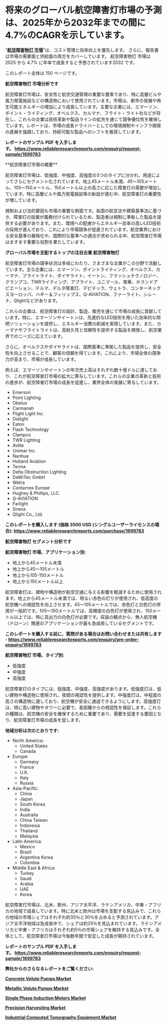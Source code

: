<p><h1>将来のグローバル航空障害灯市場の予測は、2025年から2032年までの間に4.7%のCAGRを示しています。</h1></p><p>&ldquo;<strong><a href="https://www.reliableresearchreports.com/aviation-obstruction-lights-r1699783?utm_campaign=107&utm_medium=9&utm_source=Github&utm_content=ia&utm_term=17022025&utm_id=aviation-obstruction-lights">航空障害物灯 市場</a></strong>&rdquo;は、コスト管理と効率向上を優先します。 さらに、報告書は市場の需要面と供給面の両方をカバーしています。 航空障害物灯 市場は 2025 から 4.7% に年率で成長すると予想されています2032 です。</p>
<p>このレポート全体は 150 ページです。</p>
<p><strong>航空障害物灯 市場分析です</strong></p>
<p><p>航空障害灯市場は、安全性と航空交通管理の重要な要素であり、特に高層ビルや風力発電施設などの構造物において使用されています。市場は、都市の発展や再生可能エネルギーの増加により成長しています。主要な企業には、エマーソン、ポイント・ライティング、オベルクス、カルマナ、フライト・ライト社などが存在し、これらの企業は技術革新や製品ラインの拡充を通じて競争優位性を確保しています。レポートは、市場の成長ドライバーとしての環境規制やインフラ開発の進展を強調しており、持続可能な製品へのシフトを推奨しています。</p></p>
<p><strong>レポートのサンプル PDF を入手します。&nbsp;<a href="https://www.reliableresearchreports.com/enquiry/request-sample/1699783?utm_campaign=107&utm_medium=9&utm_source=Github&utm_content=ia&utm_term=17022025&utm_id=aviation-obstruction-lights">https://www.reliableresearchreports.com/enquiry/request-sample/1699783</a></strong></p>
<p><p>**航空障害灯市場の概要**</p><p>航空障害灯市場は、低強度、中強度、高強度の3つのタイプに分かれ、用途によってさらにセグメント化されています。地上45メートル未満、45～105メートル、105～150メートル、150メートル以上の高さに応じた障害灯の需要が増加しています。特に高層ビルや風力発電施設等の新設が進む中、航空障害灯の重要性が増しています。</p><p>規制および法的要因も市場の重要な側面です。各国の航空法や建築基準法に基づき、障害灯の設置が義務付けられているため、製造者は規制に準拠した製品を提供する必要があります。また、環境への配慮からエネルギー効率の高いLED技術の採用が進んでおり、これにより市場競争が促進されています。航空業界における安全基準の厳格化や、国際的な基準への適合が求められる中、航空障害灯市場はますます重要な役割を果たしています。</p></p>
<p><strong>グローバル市場を支配するトップの注目企業 航空障害物灯</strong></p>
<p><p>航空障害灯市場の競争状況は多岐にわたり、さまざまな企業がこの分野で活動しています。主な企業には、エマーソン、ポイントライティング、オベルクス、カーマナ、フライトライト、ダイヤライト、イートン、フラッシュテクノロジー、クランプコ、TWRライティング、アブライト、ユニマール、南華、ホランドアビエーション、テルマ、デルタ障害灯、デビテック、ウェトラ、コンターネックスヨーロッパ、ハギー＆フィリップス、Q-AVIATION、ファーライト、シレーナ、Qlightなどがあります。</p><p>これらの企業は、航空障害灯の設計、製造、販売を通じて市場の成長に貢献しています。特に、エマーソンやイートンは、先進的なLED技術を用いた効率的な照明ソリューションを提供し、エネルギー消費の削減を実現しています。また、カーマナやフライトライトは、高耐久性と信頼性を提供する製品を開発し、航空業界でのニーズに応えています。</p><p>さらに、オベルクスやダイヤライトは、国際基準に準拠した製品を提供し、安全性を向上させることで、顧客の信頼を得ています。これにより、市場全体の競争力が高まり、市場が成長しています。</p><p>例えば、エマーソンやイートンの年次売上高はそれぞれ数十億ドルに達しており、これが航空障害灯市場の拡大に寄与しています。これらの企業の革新と技術の進歩が、航空障害灯市場の成長を促進し、業界全体の発展に寄与しています。</p></p>
<p><ul><li>Emerson</li><li>Point Lighting</li><li>Obelux</li><li>Carmanah</li><li>Flight Light Inc.</li><li>Dialight</li><li>Eaton</li><li>Flash Technology</li><li>Clampco</li><li>TWR Lighting</li><li>Avlite</li><li>Unimar Inc.</li><li>Nanhua</li><li>Holland Aviation</li><li>Terma</li><li>Delta Obstruction Lighting</li><li>DeWiTec GmbH</li><li>Wetra</li><li>Contarnex Europe</li><li>Hughey & Phillips, LLC.</li><li>Q-AVIATION</li><li>Farlight</li><li>Sirena</li><li>Qlight Co., Ltd.</li></ul></p>
<p><strong>このレポートを購入します (価格 3500 USD (シングルユーザーライセンスの場合):&nbsp;<a href="https://www.reliableresearchreports.com/purchase/1699783?utm_campaign=107&utm_medium=9&utm_source=Github&utm_content=ia&utm_term=17022025&utm_id=aviation-obstruction-lights">https://www.reliableresearchreports.com/purchase/1699783</a></strong></p>
<p><strong>航空障害物灯 セグメント分析です</strong></p>
<p><strong>航空障害物灯 市場、アプリケーション別:</strong></p>
<p><ul><li>地上から45メートル未満</li><li>地上から45〜105メートル</li><li>地上から105-150メートル</li><li>地上から150メートル以上</li></ul></p>
<p><p>航空障害灯は、建物や構造物が航空交通に与える影響を軽減するために使用されます。地上から45メートル未満では、明るい赤色の灯りが使用され、低高度の航空機への視認性を向上させます。45〜105メートルでは、赤色灯と白色灯の併用が一般的です。105〜150メートルでは、高輝度の白色灯が使用され、150メートル以上では、特に高出力の白色灯が必要です。収益の観点から、無人航空機（ドローン）関連のアプリケーションが最も急成長しているセグメントです。</p></p>
<p><strong>このレポートを購入する前に、質問がある場合はお問い合わせまたは共有します - <a href="https://www.reliableresearchreports.com/enquiry/pre-order-enquiry/1699783?utm_campaign=107&utm_medium=9&utm_source=Github&utm_content=ia&utm_term=17022025&utm_id=aviation-obstruction-lights">https://www.reliableresearchreports.com/enquiry/pre-order-enquiry/1699783</a></strong></p>
<p><strong>航空障害物灯 市場、タイプ別:</strong></p>
<p><ul><li>低強度</li><li>中強度</li><li>高強度</li></ul></p>
<p><p>航空障害灯のタイプには、低強度、中強度、高強度があります。低強度灯は、低い建物や構造物に使用され、夜間の視認性を提供します。中強度灯は、中程度の高さの構造物に適しており、航空機が安全に通過できるようにします。高強度灯は、特に高い建物やタワーに必要で、長距離からの視認性を保証します。これらの種類は、航空機の安全を確保するために重要であり、需要を促進する要因となり、航空障害灯市場の成長を促します。</p></p>
<p><strong>地域分析は次のとおりです:</strong></p>
<p><ul>
    <li>
        North America:
        <ul>
            <li>United States</li>
            <li>Canada</li>
        </ul>
    </li>
    <li>
        Europe:
        <ul>
            <li>Germany</li>
            <li>France</li>
            <li>U.K.</li>
            <li>Italy</li>
            <li>Russia</li>
        </ul>
    </li>
    <li>
        Asia-Pacific:
        <ul>
            <li>China</li>
            <li>Japan</li>
            <li>South Korea</li>
            <li>India</li>
            <li>Australia</li>
            <li>China Taiwan</li>
            <li>Indonesia</li>
            <li>Thailand</li>
            <li>Malaysia</li>
        </ul>
    </li>
    <li>
        Latin America:
        <ul>
            <li>Mexico</li>
            <li>Brazil</li>
            <li>Argentina Korea</li>
            <li>Colombia</li>
        </ul>
    </li>
    <li>
        Middle East & Africa:
        <ul>
            <li>Turkey</li>
            <li>Saudi</li>
            <li>Arabia</li>
            <li>UAE</li>
            <li>Korea</li>
        </ul>
    </li>
    </ul></p>
<p><p>航空障害灯市場は、北米、欧州、アジア太平洋、ラテンアメリカ、中東・アフリカの地域で成長しています。特に北米と欧州は市場を支配する見込みで、これらの地域の市場シェアはそれぞれ約35％と30％を占めると予測されています。アジア太平洋地域は急成長中で、シェアは約25％を見込まれています。ラテンアメリカと中東・アフリカはそれぞれ約5％の市場シェアを維持する見込みです。全体として、航空障害灯市場は今後数年間で安定した成長が期待されています。</p></p>
<p><strong>レポートのサンプル PDF を入手します。&nbsp;<a href="https://www.reliableresearchreports.com/enquiry/request-sample/1699783?utm_campaign=107&utm_medium=9&utm_source=Github&utm_content=ia&utm_term=17022025&utm_id=aviation-obstruction-lights">https://www.reliableresearchreports.com/enquiry/request-sample/1699783</a></strong></p>
<p><strong></strong></p>
<p><strong></strong></p>
<p><strong></strong></p>
<p><strong></strong></p>
<p><strong>弊社からのさらなるレポートをご覧ください:</strong></p>
<p><strong><p><a href="https://github.com/saaindosya/Market-Research-Report-List-1/blob/main/concrete-volute-pumps-market.md?utm_campaign=107&utm_medium=9&utm_source=Github&utm_content=ia&utm_term=17022025&utm_id=aviation-obstruction-lights">Concrete Volute Pumps Market</a></p><p><a href="https://github.com/penglatilles/Market-Research-Report-List-1/blob/main/metallic-volute-pumps-market.md?utm_campaign=107&utm_medium=9&utm_source=Github&utm_content=ia&utm_term=17022025&utm_id=aviation-obstruction-lights">Metallic Volute Pumps Market</a></p><p><a href="https://github.com/ternainglin/Market-Research-Report-List-1/blob/main/single-phase-induction-motors-market.md?utm_campaign=107&utm_medium=9&utm_source=Github&utm_content=ia&utm_term=17022025&utm_id=aviation-obstruction-lights">Single Phase Induction Motors Market</a></p><p><a href="https://github.com/agdonthisa/Market-Research-Report-List-1/blob/main/precision-harvesting-market.md?utm_campaign=107&utm_medium=9&utm_source=Github&utm_content=ia&utm_term=17022025&utm_id=aviation-obstruction-lights">Precision Harvesting Market</a></p><p><a href="https://github.com/akaalahk/Market-Research-Report-List-1/blob/main/industrial-computed-tomography-equipment-market.md?utm_campaign=107&utm_medium=9&utm_source=Github&utm_content=ia&utm_term=17022025&utm_id=aviation-obstruction-lights">Industrial Computed Tomography Equipment Market</a></p></strong></p>